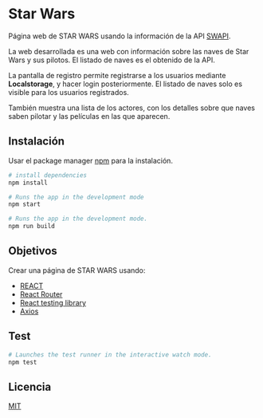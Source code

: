 # Star Wars

Página web de STAR WARS usando la información de la API [SWAPI](https://swapi.dev/ "documentación SWAPI").

La web desarrollada es una web con información sobre las naves de Star Wars y sus pilotos. El listado de naves es el obtenido de la API.

La pantalla de registro permite registrarse a los usuarios mediante **Localstorage**, y hacer login posteriormente. El listado de naves solo es visible para los usuarios registrados.

También muestra una lista de los actores, con los detalles sobre que naves saben pilotar y las películas en las que aparecen.

## Instalación

Usar el package manager [npm](https://docs.npmjs.com/) para la instalación.

```bash
# install dependencies
npm install

# Runs the app in the development mode
npm start

# Runs the app in the development mode.
npm run build
```

## Objetivos

Crear una página de STAR WARS usando:

- [REACT](https://es.reactjs.org/)
- [React Router](https://reactrouter.com/web/guides/quick-start)
- [React testing library](https://testing-library.com/docs/react-testing-library/intro/)
- [Axios](https://axios-http.com/docs/intro)

## Test

```bash
# Launches the test runner in the interactive watch mode.
npm test
```

## Licencia

[MIT](https://choosealicense.com/licenses/mit/)

